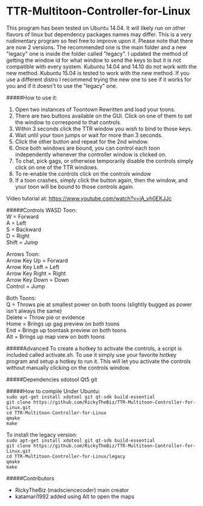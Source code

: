 # TTR-Multitoon-Controller-for-Linux
This program has been tested on Ubuntu 14.04.  It will likely run on other flavors of linux but dependency packages names may differ.  This is a very rudimentary program so feel free to improve upon it.  Please note that there are now 2 versions.  The recommended one is the main folder and a new "legacy" one is inside the folder called "legacy".  I updated the method of getting the window id for what window to send the keys to but it is not compatible with every system.  Kubuntu 14.04 and 14.10 do not work with the new method.  Kubuntu 15.04 is tested to work with the new method.  If you use a different distro I recommend trying the new one to see if it works for you and if it doesn't to use the "legacy" one.

#####How to use it:
1. Open two instances of Toontown Rewritten and load your toons.
2. There are two buttons available on the GUI.  Click on one of them to set the window to correspond to that controls.
3. Within 3 seconds click the TTR window you wish to bind to those keys.
4. Wait until your toon jumps or wait for more than 3 seconds.
5. Click the other button and repeat for the 2nd window.
6. Once both windows are bound, you can control each toon independently whenever the controller window is clicked on.
7. To chat, pick gags, or otherwise temporarily disable the controls simply click on one of the TTR windows.
8. To re-enable the controls click on the controls window
9. If a toon crashes, simply click the button again, then the window, and your toon will be bound to those controls again.

Video tutorial at: https://www.youtube.com/watch?v=iA_vh0EKJJc

#####Controls
WASD Toon:  
W = Forward  
A = Left  
S = Backward  
D = Right  
Shift = Jump  

Arrows Toon:  
Arrow Key Up = Forward  
Arrow Key Left = Left  
Arrow Key Right = Right  
Arrow Key Down = Down  
Control = Jump  


Both Toons:  
Q = Throws pie at smallest power on both toons (slightly bugged as power isn't always the same)  
Delete = Throw pie or evidence  
Home = Brings up gag preview on both toons  
End = Brings up toontask preview on both toons  
Alt = Brings up map view on both toons  


#####Advanced
To create a hotkey to activate the controls, a script is included called activate.sh.  To use it simply use your favorite hotkey program and setup a hotkey to run it.  This will let you activate the controls without manually clicking on the controls window.

#####Dependencies
xdotool
Qt5
git

#####How to compile
Under Ubuntu:  
`sudo apt-get install xdotool git qt-sdk build-essential`  
`git clone https://github.com/RickyTheBiz/TTR-Multitoon-Controller-for-Linux.git`  
`cd TTR-Multitoon-Controller-for-Linux`  
`qmake`  
`make`  

To install the legacy version:  
`sudo apt-get install xdotool git qt-sdk build-essential`  
`git clone https://github.com/RickyTheBiz/TTR-Multitoon-Controller-for-Linux.git`  
`cd TTR-Multitoon-Controller-for-Linux/legacy`  
`qmake`  
`make`  

#####Contributors
* RickyTheBiz (madsciencecoder) main creator
* katamari1992 added using Alt to open the maps